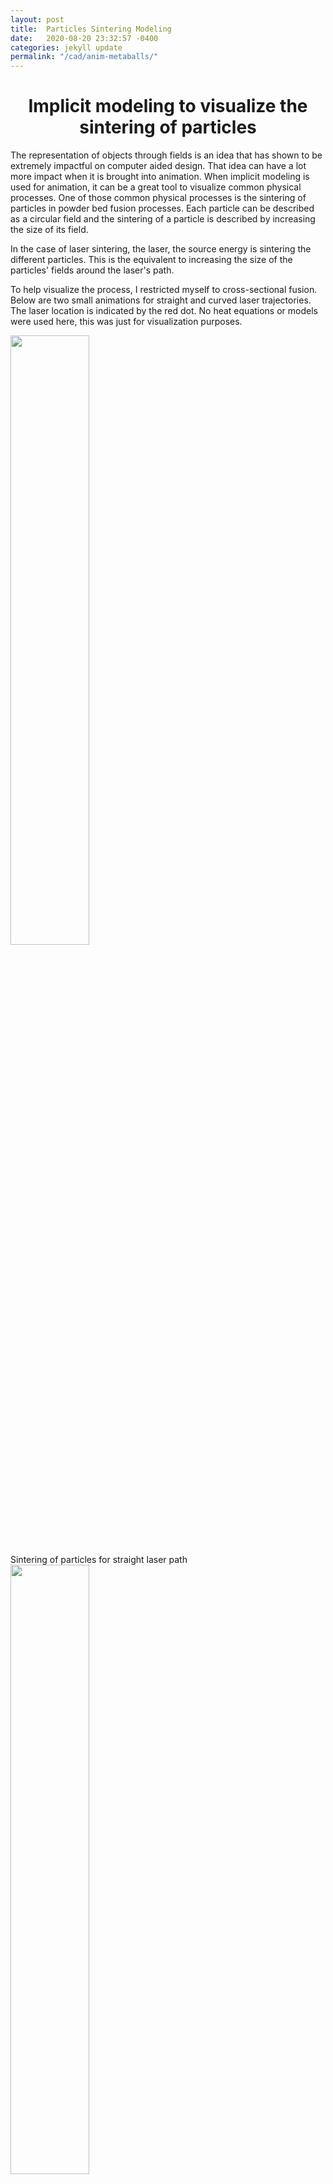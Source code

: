 ```yaml
---
layout: post
title:  Particles Sintering Modeling 
date:   2020-08-20 23:32:57 -0400
categories: jekyll update
permalink: "/cad/anim-metaballs/"
---
```


<div class="w3-row">
    <h1 style="text-align:center">Implicit modeling to visualize the sintering of particles</h1>
    <p class = "justify">
    The representation of objects through fields is an idea that has shown to be extremely impactful on  computer aided design. That idea can have a lot more impact when it is brought into animation. When implicit modeling is used for animation, it can be a great tool to visualize common physical processes. One of those common physical processes is the sintering of particles in powder bed fusion processes. Each particle can be described as a circular field and the sintering of a particle is described by increasing the size of its field. 
    </p> 
    <p class = "justify">
    In the case of laser sintering, the laser, the source energy is sintering the different particles. This is the equivalent to increasing the size of the particles' fields around the laser's path. 
    </p>
    <p class = "justify">
    To help visualize the process, I restricted myself to cross-sectional fusion. Below are two small animations for straight and curved laser trajectories. The laser location is indicated by the red dot.
    No heat equations or models were used here, this was just for visualization purposes. 
    </p>
    <div class="w3-main w3-center" >
        <img src="/portfolio/assets/img/Straight.gif" width="50%" height="50%">
        <figcaption> Sintering of particles for straight laser path </figcaption>
    </div>
    <div class="w3-main w3-center" >
        <img src="/portfolio/assets/img/Curved.gif" width="50%" height="50%">
        <figcaption> Sintering of particles for curved laser path </figcaption>
    </div>
</div>

